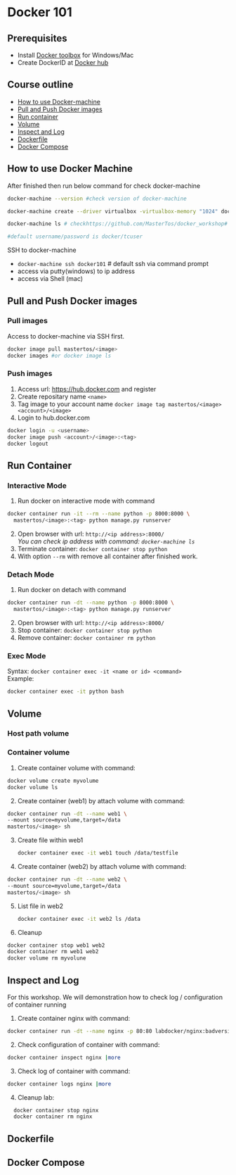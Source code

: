 # Docker 101

## Prerequisites
* Install [Docker toolbox](https://docs.docker.com/toolbox/overview/#whats-in-the-box) for Windows/Mac
* Create DockerID at [Docker hub](https://hub.docker.com)

## Course outline
* [How to use Docker-machine](#how-to-use-docker-machine)
* [Pull and Push Docker images](#pull-and-push-docker-images)
* [Run container](#run-container)
* [Volume](#volume)
* [Inspect and Log](#inspect-and-log)
* [Dockerfile](#dockerfile)
* [Docker Compose](#docker-compose)

## How to use Docker Machine

After finished then run below command for check docker-machine
```bash
docker-machine --version #check version of docker-machine

docker-machine create --driver virtualbox -virtualbox-memory "1024" docker101 # create new docker-machine

docker-machine ls # checkhttps://github.com/MasterTos/docker_workshop# ip address

#default username/password is docker/tcuser
```

SSH to docker-machine
- `docker-machine ssh docker101` # default ssh via command prompt
- access via putty(windows) to ip address
- access via Shell (mac)

## Pull and Push Docker images

### Pull images
Access to docker-machine via SSH first.

```bash
docker image pull mastertos/<image>
docker images #or docker image ls
```

### Push images
1. Access url: https://hub.docker.com and register
2. Create repositary name `<name>`
3. Tag image to your account name `docker image tag mastertos/<image> <account>/<image>`
4. Login to hub.docker.com
```bash
docker login -u <username>
docker image push <account>/<image>:<tag>
docker logout
```

## Run Container
### Interactive Mode
1. Run docker on interactive mode with command
```bash
docker container run -it --rm --name python -p 8000:8000 \
  mastertos/<image>:<tag> python manage.py runserver
```
2. Open browser with url: `http://<ip address>:8000/` <br>
*You can check ip address with command: `docker-machine ls`*
3. Terminate container: `docker container stop python`
4. With option `--rm` with remove all container after finished work.

### Detach Mode
1. Run docker on detach with command
```bash
docker container run -dt --name python -p 8000:8000 \
  mastertos/<image>:<tag> python manage.py runserver
```
2. Open browser with url: `http://<ip address>:8000/`
3. Stop container: `docker container stop python`
4. Remove container: `docker container rm python`
   
### Exec Mode
Syntax: `docker container exec -it <name or id> <command>`
<br>Example:
```bash
docker container exec -it python bash
```

## Volume
### Host path volume
### Container volume
1. Create container volume with command:
```bash
docker volume create myvolume
docker volume ls
```
2. Create container (web1) by attach volume with command:
```bash
docker container run -dt --name web1 \
--mount source=myvolume,target=/data
mastertos/<image> sh
```
3. Create file within web1
   ```bash
   docker container exec -it web1 touch /data/testfile
   ```
4. Create container (web2) by attach volume with command:
```bash
docker container run -dt --name web2 \
--mount source=myvolume,target=/data
mastertos/<image> sh
```

5. List file in web2
   ```bash
   docker container exec -it web2 ls /data
   ```

6. Cleanup
  ```bash
  docker container stop web1 web2
  docker container rm web1 web2
  docker volume rm myvolune
  ```

## Inspect and Log
For this workshop. We will demonstration how to check log / configuration of container running

1. Create container nginx with command:
```bash
docker container run -dt --name nginx -p 80:80 labdocker/nginx:badversion
```

2. Check configuration of container with command: 

```bash
docker container inspect nginx |more
```

3. Check log of container with command: 

```bash
docker container logs nginx |more
```

4. Cleanup lab:
  ```bash
	docker container stop nginx
	docker container rm nginx	
  ```

## Dockerfile

## Docker Compose
